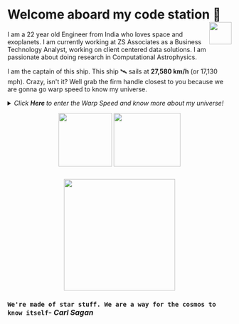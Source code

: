 # Welcome aboard my code station <img align="right" src="https://media.giphy.com/media/LmNwrBhejkK9EFP504/giphy.gif" width="50" height="50" />🚀

I am a 22 year old Engineer from India who loves space and exoplanets. I am currently working at ZS Associates as a Business Technology Analyst, working on client centered data solutions. I am passionate about doing research in Computational Astrophysics.

I am the captain of this ship. This ship 🛰️ sails at __27,580 km/h__ (or 17,130 mph). Crazy, isn't it? Well grab the firm handle closest to you because we are gonna go warp speed to know my universe.

<details>
  <summary><i> Click <b> Here </b> to enter the Warp Speed and know more about my universe! </i>
<p align="center">  
  <img align="middle" src="https://media.giphy.com/media/26uf9QPzzlKPvQG5O/giphy.gif" width="120" height="120"  alt=""/>
  <img align="middle" src="https://media.giphy.com/media/USt6UttIL6e8hsK5Q7/giphy.gif" width="150" height="120"  alt=""/> 
</p> </summary>  




<p align="center">
  <img align="right" src="https://media.giphy.com/media/j2NDJZct5aXPzQItQ9/giphy.gif" width="300" height="300"  alt=""/>
</p>

- 🌌 I’m currently working at [ZS Associates](https://www.zs.com) as a Business Technology Analyst
- 🔭 I’m currently learning __Astrophysics__
- 👯 I’m looking to collaborate on any projects related to (but not limited to) astrophysics, Computer Vision, applications of ML/DL in CV/Audio domain and Robotics
- ✨ Pronouns: He/him
- 🛸 Fun fact: I can code without coffee
- 🎼 Hobbies: [Music](https://www.youtube.com/playlist?list=PLwX1goq_zNSv1TEPV8gUh9gHFdG316yJc) (Piano, Guitar and Singing), watching Anime, connecting with people, cooking and doodling

![Chetan's github stats](https://github-readme-stats.vercel.app/api?username=chetanchawla&show_icons=true&hide_border=true)

We have sped and warped through my universe. Want to unveil your own universe? Contact me at: <a href="https://www.linkedin.com/in/chetan-chawla">
<img align="right" alt="LinkedIn" width="30px" src="https://cdn.jsdelivr.net/npm/simple-icons@3.1.0/icons/linkedin.svg" />
</a>
<a href="https://www.twitter.com/chetan_chawla_">
<img align="right" alt="Twitter" width="30px" src="https://cdn.jsdelivr.net/npm/simple-icons@3.1.0/icons/twitter.svg" />
</a>
<a href="mailto:chetanchawlacc4@gmail.com">
<img align="right" alt="Gmail" width="30px" src="https://cdn.jsdelivr.net/npm/simple-icons@3.1.0/icons/gmail.svg" />
</a>
</details>

<p align="center">
<img align="middle" src="https://media.giphy.com/media/26AHqZycSplGWWPAI/giphy.gif" width="250" height="250"  alt=""/>
</p>

### `We're made of star stuff. We are a way for the cosmos to know itself`- _Carl Sagan_
